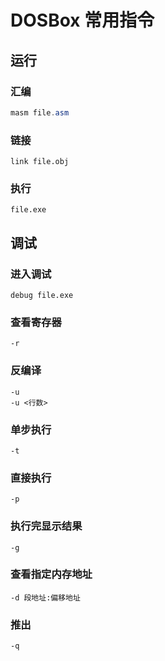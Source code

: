 # DOSBox 常用指令

## 运行

### 汇编

```powershell
masm file.asm
```

### 链接

```shell
link file.obj
```

### 执行

```shell
file.exe
```

## 调试

### 进入调试

```shell
debug file.exe
```

### 查看寄存器

```shell
-r
```

### 反编译

```shell
-u
-u <行数>
```

### 单步执行

```shell
-t
```

### 直接执行

```shell
-p
```

### 执行完显示结果

```shell
-g
```



### 查看指定内存地址

```shell
-d 段地址:偏移地址
```

### 推出

```shell
-q
```

